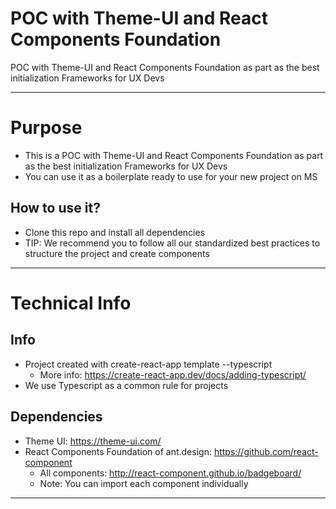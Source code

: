 # POC with Theme-UI and React Components Foundation

POC with Theme-UI and React Components Foundation as part as the best initialization Frameworks for UX Devs

---

# Purpose

-   This is a POC with Theme-UI and React Components Foundation as part as the best initialization Frameworks for UX Devs
-   You can use it as a boilerplate ready to use for your new project on MS

## How to use it?

-   Clone this repo and install all dependencies
-   TIP: We recommend you to follow all our standardized best practices to structure the project and create components

---

# Technical Info

## Info

-   Project created with create-react-app template --typescript
    -   More info: https://create-react-app.dev/docs/adding-typescript/
-   We use Typescript as a common rule for projects

## Dependencies

-   Theme UI:
    https://theme-ui.com/
-   React Components Foundation of ant.design:
    https://github.com/react-component
    -   All components: http://react-component.github.io/badgeboard/
    -   Note: You can import each component individually

---
